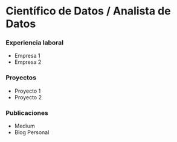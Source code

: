 # Científico de Datos / Analista de Datos


### Experiencia laboral
- Empresa 1
- Empresa 2


### Proyectos 
- Proyecto 1
- Proyecto 2


### Publicaciones 
- Medium
- Blog Personal
